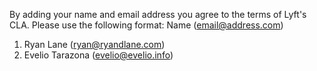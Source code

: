 By adding your name and email address you agree to the terms of Lyft's CLA.
Please use the following format: Name (email@address.com)

1. Ryan Lane (ryan@ryandlane.com)
1. Evelio Tarazona (evelio@evelio.info)
